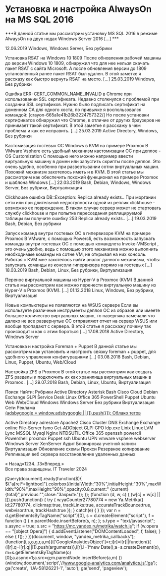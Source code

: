 #  Установка и настройка AlwaysOn на MS SQL 2016   
***В данной статье мы рассмотрим установку MS SQL 2016 в режиме AlwaysOn на двух нодах Windows Server 2016 [...] ***

 12.06.2019 
 Windows, Windows Server, Без рубрики 
        
	
 
 Установка RSAT на Windows 10 1809 
После обновления рабочей машины до версии Windows 10 1809, обнаружил что для нее нельзя скачать пакет RSAT с сайта Microsoft.
А после обновления версии до 1809 установленный ранее пакет RSAT был удален. В этой заметке я рассказу как быстро вернуть RSAT на место.
 [...] 
 25.03.2019 
 Windows, Без рубрики 
        
	
 
 Ошибка ERR: CERT_COMMON_NAME_INVALID в Chrome при использовании SSL сертификата. 
Недавно столкнулся с проблемой при создании SSL сертификов. Нужно было подписать сертификат на доменном CA для одного хоста, по привычке я воспользовался командой:
[crayon-665a1e41b26b3224757322/]
Но после установки сертификатов обнаружил что Chrome, в отличие от других браузеров не принимает такой сертификат. В этой заметке я расскажу в чем проблема и как ее исправить.
 [...] 
 25.03.2019 
 Active Directory, Windows, Без рубрики 
        
	
 
 Кастомизация гостевых ОС Windows в KVM на примере Proxmox 
В VMware Vsphere есть удобный механизм кастомизации ОС при деплое - OS Customization 
С помощью него можно например ввести виртуальную машину в домен или запустить скрипты после деплоя.
Это очень удобно, особенно при развертывании сотни виртуальных машин. Похожий механизм захотелось иметь и в KVM.
В этой статье мы рассмотрим как обеспечить похожий функционал на примере Proxmox и шаблона Windows [...] 
 22.03.2019 
 Bash, Debian, Windows, Windows Server, Без рубрики, Виртуализация 
        
	
 
 Clickhouse ошибка DB::Exception: Replica already exists.. 
При моргании сети или при длительной недоступности одной из реплик clickhouse - возможно ее повреждение.
В таком случае сервер может не стартовать службу clickhouse и при попытке пересоздания реплицируемой таблицы вы получите ошибку 253 Replica already exists..
 [...] 
 19.03.2019 
 Bash, Debian, Без рубрики 
        
	
 
 Запуск команд внутри гостевых ОС в гипервизоре KVM на примере Proxmox 
В VMware, с помощью Powercli, есть возможность запускать команды внутри гостевых ОС с помощью командлета Invoke-VMScript , это очень удобно, ведь с помощью этого механизма можно выполнить необходимые команды на сотне VM, не открывая на них консоль. Работая с KVM мне захотелось найти аналог данного механизма, чтобы запускать команды из консоли гипервизора порямо на гостевых [...] 
 18.03.2019 
 Bash, Debian, Linux, Без рубрики, Виртуализация 
        
	
 
 Перенос виртуальной машины из Hyper-V в Proxmox (KVM) 
В данной статье мы рассмотрим как можно перенести виртуальную машину из Hyper-V в Proxmox (KVM).
 [...] 
 01.12.2018 
 Linux, Windows, Без рубрики, Виртуализация 
        
	
 
 Новые компьютеры не появляются на WSUS сервере 
Если вы используете различные инструменты деплоя ОС из образов или имеете большое количество виртуальных машин, то наверняка замечали что далеко не все развернутые ОС отправляют отчет на сервер WSUS или вообще пропадают с сервера.
В этой статье я расскажу почему так происходит и как с этим бороться [...] 
 17.08.2018 
 Active Directory, Windows Server 
        
	
 
 Установка и настройка Foreman + Puppet 
В данной статье мы рассмотрим как установить и настроить связку foreman + puppet, для  удобного управления конфигурациями [...] 
 03.08.2018 
 Bash, Debian, Linux, Puppet, Ubuntu, Web/Cloud 
        
	
 
 Настройка ZFS в Proxmox 
В этой статье мы рассмотрим как создать ZFS разделы и подключить их как хранилища виртуальных машин в Proxmox .
 [...] 
 29.07.2018 
 Bash, Debian, Linux, Ubuntu, Виртуализация 
        
Поиск
Найти:
Рубрики
Active Directory
Asterisk
Bash
Cisco
Cloud
Debian
Exchange
GLPI Service Desk
Linux
Office 365
PowerShell
Puppet
Ubuntu
Web
Web/Cloud
Windows
Windows Server
Без рубрики
Виртуализация
Сети
Реклама			
<ins class="adsbygoogle"
style="display:block"
data-ad-client="ca-pub-1890562251101921"
data-ad-slot="9117958896"
data-ad-format="auto">
(adsbygoogle = window.adsbygoogle || []).push({});
Облако тегов
  
Active Directory
adrestore
Apache2
Cisco
Cluster
DNS
Exchange
Exchange online
File-Server
fsmo
Get-ADObject
GLPI
GPO
ldp.exe
Linix
Linux
LVM
Lync
MSSQL
Mysql
Nginx
NTDSUTIL
Office 365
openssh
powercli
Powershell
proxmox
Puppet
ssh
Ubuntu
UPN
vmware
vsphere
webserver
Windows Server
XenServer
Аудит
Блокировка учетной записи
Виртуализация
Обновление схемы
Прокси
Резервное копирование
Репликация
веб сервера
восстановление удаленных данных 
            
« Назад«1234&hellip;13»Вперед »  
Все права защищены. IT Traveler 2024 
                            
jQuery(document).ready(function($){
$("a[rel*=lightbox]").colorbox({initialWidth:"30%",initialHeight:"30%",maxWidth:"90%",maxHeight:"90%",opacity:0.8,current:" {current}  {total}",previous:"",close:"Закрыть"});
});
(function (d, w, c) {
(w[c] = w[c] || []).push(function() {
try {
w.yaCounter27780774 = new Ya.Metrika({
id:27780774,
clickmap:true,
trackLinks:true,
accurateTrackBounce:true,
webvisor:true,
trackHash:true
});
} catch(e) { }
});
var n = d.getElementsByTagName("script")[0],
s = d.createElement("script"),
f = function () { n.parentNode.insertBefore(s, n); };
s.type = "text/javascript";
s.async = true;
s.src = "https://mc.yandex.ru/metrika/watch.js";
if (w.opera == "[object Opera]") {
d.addEventListener("DOMContentLoaded", f, false);
} else { f(); }
})(document, window, "yandex_metrika_callbacks");
(function(i,s,o,g,r,a,m){i['GoogleAnalyticsObject']=r;i[r]=i[r]||function(){
(i[r].q=i[r].q||[]).push(arguments)},i[r].l=1*new Date();a=s.createElement(o),
m=s.getElementsByTagName(o)[0];a.async=1;a.src=g;m.parentNode.insertBefore(a,m)
})(window,document,'script','//www.google-analytics.com/analytics.js','ga');
ga('create', 'UA-58126221-1', 'auto');
ga('send', 'pageview');
